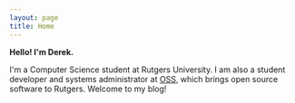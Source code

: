 ```yaml
---
layout: page
title: Home
---
```


**Hello! I'm Derek.**

I'm a Computer Science student at Rutgers University. I am also a student developer and systems administrator at [OSS](http://oss.rutgers.edu), which brings open source software to Rutgers. Welcome to my blog!
